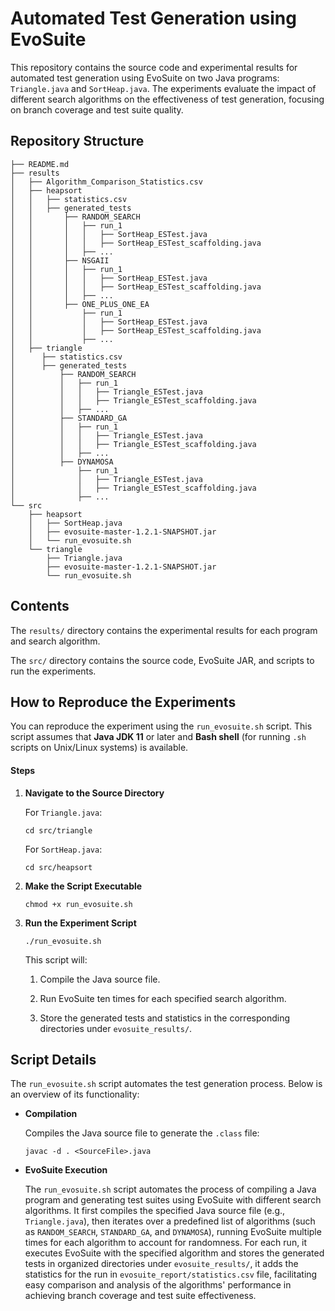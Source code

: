 # Automated Test Generation using EvoSuite 

This repository contains the source code and experimental results for automated test generation using EvoSuite on two Java programs: `Triangle.java` and `SortHeap.java`. The experiments evaluate the impact of different search algorithms on the effectiveness of test generation, focusing on branch coverage and test suite quality.

## Repository Structure
```
├── README.md
├── results
│   ├── Algorithm_Comparison_Statistics.csv
│   ├── heapsort
│   │   ├── statistics.csv
│   │   ├── generated_tests
│   │       ├── RANDOM_SEARCH
│   │       │   ├── run_1
│   │       │   │   ├── SortHeap_ESTest.java
│   │       │   │   ├── SortHeap_ESTest_scaffolding.java
│   │       │   ├── ...
│   │       ├── NSGAII
│   │       │   ├── run_1
│   │       │   │   ├── SortHeap_ESTest.java
│   │       │   │   ├── SortHeap_ESTest_scaffolding.java
│   │       │   ├── ...
│   │       ├── ONE_PLUS_ONE_EA
│   │           ├── run_1
│   │           │   ├── SortHeap_ESTest.java
│   │           │   ├── SortHeap_ESTest_scaffolding.java
│   │           ├── ...
│   ├── triangle
│      ├── statistics.csv
│      ├── generated_tests
│          ├── RANDOM_SEARCH
│          │   ├── run_1
│          │   │   ├── Triangle_ESTest.java
│          │   │   ├── Triangle_ESTest_scaffolding.java
│          │   ├── ...
│          ├── STANDARD_GA
│          │   ├── run_1
│          │   │   ├── Triangle_ESTest.java
│          │   │   ├── Triangle_ESTest_scaffolding.java
│          │   ├── ...
│          ├── DYNAMOSA
│              ├── run_1
│              │   ├── Triangle_ESTest.java
│              │   ├── Triangle_ESTest_scaffolding.java
│              ├── ...
└── src
    ├── heapsort
    │   ├── SortHeap.java
    │   ├── evosuite-master-1.2.1-SNAPSHOT.jar
    │   └── run_evosuite.sh
    └── triangle
        ├── Triangle.java
        ├── evosuite-master-1.2.1-SNAPSHOT.jar
        └── run_evosuite.sh

```
## Contents

The `results/` directory contains the experimental results for each program and search algorithm.

The `src/` directory contains the source code, EvoSuite JAR, and scripts to run the experiments.

## How to Reproduce the Experiments

You can reproduce the experiment using the `run_evosuite.sh` script. This script assumes that **Java JDK 11** or later and **Bash shell** (for running `.sh` scripts on Unix/Linux systems) is available. 

#### Steps

1. **Navigate to the Source Directory**

   For `Triangle.java`:

   ```
   cd src/triangle
   ```

   For `SortHeap.java`:

   ```
   cd src/heapsort
   ```

2. **Make the Script Executable**

   ```
   chmod +x run_evosuite.sh
   ```

3. **Run the Experiment Script**

   ```
   ./run_evosuite.sh
   ```

   This script will:

   1. Compile the Java source file.

   2. Run EvoSuite ten times for each specified search algorithm.

   3. Store the generated tests and statistics in the corresponding directories under `evosuite_results/`. 

## Script Details

The `run_evosuite.sh` script automates the test generation process. Below is an overview of its functionality:

- **Compilation**

  Compiles the Java source file to generate the `.class` file:

  ```
  javac -d . <SourceFile>.java
  ```

- **EvoSuite Execution**

  The `run_evosuite.sh` script automates the process of compiling a Java program and generating test suites using EvoSuite with different search algorithms. It first compiles the specified Java source file (e.g., `Triangle.java`), then iterates over a predefined list of algorithms (such as `RANDOM_SEARCH`, `STANDARD_GA`, and `DYNAMOSA`), running EvoSuite multiple times for each algorithm to account for randomness. For each run, it executes EvoSuite with the specified algorithm and stores the generated tests in organized directories under `evosuite_results/`, it adds the statistics for the run in `evosuite_report/statistics.csv` file, facilitating easy comparison and analysis of the algorithms' performance in achieving branch coverage and test suite effectiveness.

